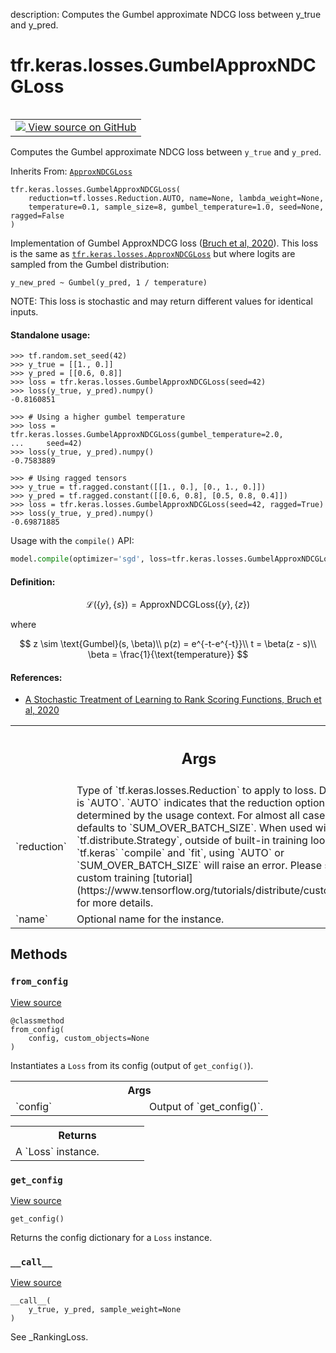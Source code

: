 description: Computes the Gumbel approximate NDCG loss between y_true and
y_pred.

<div itemscope itemtype="http://developers.google.com/ReferenceObject">
<meta itemprop="name" content="tfr.keras.losses.GumbelApproxNDCGLoss" />
<meta itemprop="path" content="Stable" />
<meta itemprop="property" content="__call__"/>
<meta itemprop="property" content="__init__"/>
<meta itemprop="property" content="from_config"/>
<meta itemprop="property" content="get_config"/>
</div>

# tfr.keras.losses.GumbelApproxNDCGLoss

<!-- Insert buttons and diff -->

<table class="tfo-notebook-buttons tfo-api nocontent" align="left">
<td>
  <a target="_blank" href="https://github.com/tensorflow/ranking/tree/master/tensorflow_ranking/python/keras/losses.py#L846-L943">
    <img src="https://www.tensorflow.org/images/GitHub-Mark-32px.png" />
    View source on GitHub
  </a>
</td>
</table>

Computes the Gumbel approximate NDCG loss between `y_true` and `y_pred`.

Inherits From: [`ApproxNDCGLoss`](../../../tfr/keras/losses/ApproxNDCGLoss.md)

<pre class="devsite-click-to-copy prettyprint lang-py tfo-signature-link">
<code>tfr.keras.losses.GumbelApproxNDCGLoss(
    reduction=tf.losses.Reduction.AUTO, name=None, lambda_weight=None,
    temperature=0.1, sample_size=8, gumbel_temperature=1.0, seed=None, ragged=False
)
</code></pre>

<!-- Placeholder for "Used in" -->

Implementation of Gumbel ApproxNDCG loss ([Bruch et al, 2020][bruch2020]). This
loss is the same as
<a href="../../../tfr/keras/losses/ApproxNDCGLoss.md"><code>tfr.keras.losses.ApproxNDCGLoss</code></a>
but where logits are sampled from the Gumbel distribution:

`y_new_pred ~ Gumbel(y_pred, 1 / temperature)`

NOTE: This loss is stochastic and may return different values for identical
inputs.

#### Standalone usage:

```
>>> tf.random.set_seed(42)
>>> y_true = [[1., 0.]]
>>> y_pred = [[0.6, 0.8]]
>>> loss = tfr.keras.losses.GumbelApproxNDCGLoss(seed=42)
>>> loss(y_true, y_pred).numpy()
-0.8160851
```

```
>>> # Using a higher gumbel temperature
>>> loss = tfr.keras.losses.GumbelApproxNDCGLoss(gumbel_temperature=2.0,
...     seed=42)
>>> loss(y_true, y_pred).numpy()
-0.7583889
```

```
>>> # Using ragged tensors
>>> y_true = tf.ragged.constant([[1., 0.], [0., 1., 0.]])
>>> y_pred = tf.ragged.constant([[0.6, 0.8], [0.5, 0.8, 0.4]])
>>> loss = tfr.keras.losses.GumbelApproxNDCGLoss(seed=42, ragged=True)
>>> loss(y_true, y_pred).numpy()
-0.69871885
```

Usage with the `compile()` API:

```python
model.compile(optimizer='sgd', loss=tfr.keras.losses.GumbelApproxNDCGLoss())
```

#### Definition:

$$\mathcal{L}(\{y\}, \{s\}) = \text{ApproxNDCGLoss}(\{y\}, \{z\})$$

where

$$
z \sim \text{Gumbel}(s, \beta)\\
p(z) = e^{-t-e^{-t}}\\
t = \beta(z - s)\\
\beta = \frac{1}{\text{temperature}}
$$

#### References:

-   [A Stochastic Treatment of Learning to Rank Scoring Functions, Bruch et al,
    2020][bruch2020]

[bruch2020]: https://research.google/pubs/pub48689/

<!-- Tabular view -->
 <table class="responsive fixed orange">
<colgroup><col width="214px"><col></colgroup>
<tr><th colspan="2"><h2 class="add-link">Args</h2></th></tr>

<tr>
<td>
`reduction`
</td>
<td>
Type of `tf.keras.losses.Reduction` to apply to
loss. Default value is `AUTO`. `AUTO` indicates that the reduction
option will be determined by the usage context. For almost all cases
this defaults to `SUM_OVER_BATCH_SIZE`. When used with
`tf.distribute.Strategy`, outside of built-in training loops such as
`tf.keras` `compile` and `fit`, using `AUTO` or `SUM_OVER_BATCH_SIZE`
will raise an error. Please see this custom training [tutorial](https://www.tensorflow.org/tutorials/distribute/custom_training) for
    more details.
</td>
</tr><tr>
<td>
`name`
</td>
<td>
Optional name for the instance.
</td>
</tr>
</table>

## Methods

<h3 id="from_config"><code>from_config</code></h3>

<a target="_blank" href="https://github.com/tensorflow/ranking/tree/master/tensorflow_ranking/python/keras/losses.py#L465-L472">View
source</a>

<pre class="devsite-click-to-copy prettyprint lang-py tfo-signature-link">
<code>@classmethod</code>
<code>from_config(
    config, custom_objects=None
)
</code></pre>

Instantiates a `Loss` from its config (output of `get_config()`).

<!-- Tabular view -->
 <table class="responsive fixed orange">
<colgroup><col width="214px"><col></colgroup>
<tr><th colspan="2">Args</th></tr>

<tr>
<td>
`config`
</td>
<td>
Output of `get_config()`.
</td>
</tr>
</table>

<!-- Tabular view -->
 <table class="responsive fixed orange">
<colgroup><col width="214px"><col></colgroup>
<tr><th colspan="2">Returns</th></tr>
<tr class="alt">
<td colspan="2">
A `Loss` instance.
</td>
</tr>

</table>

<h3 id="get_config"><code>get_config</code></h3>

<a target="_blank" href="https://github.com/tensorflow/ranking/tree/master/tensorflow_ranking/python/keras/losses.py#L928-L935">View
source</a>

<pre class="devsite-click-to-copy prettyprint lang-py tfo-signature-link">
<code>get_config()
</code></pre>

Returns the config dictionary for a `Loss` instance.

<h3 id="__call__"><code>__call__</code></h3>

<a target="_blank" href="https://github.com/tensorflow/ranking/tree/master/tensorflow_ranking/python/keras/losses.py#L937-L943">View
source</a>

<pre class="devsite-click-to-copy prettyprint lang-py tfo-signature-link">
<code>__call__(
    y_true, y_pred, sample_weight=None
)
</code></pre>

See _RankingLoss.
